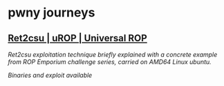 # pwny journeys

## [Ret2csu | uROP | Universal ROP](https://github.com/kaftejiman/pwn/tree/main/ret2csu)

*Ret2csu exploitation technique briefly explained with a concrete example from ROP Emporium challenge series, carried on AMD64 Linux ubuntu.*

*Binaries and exploit available*
